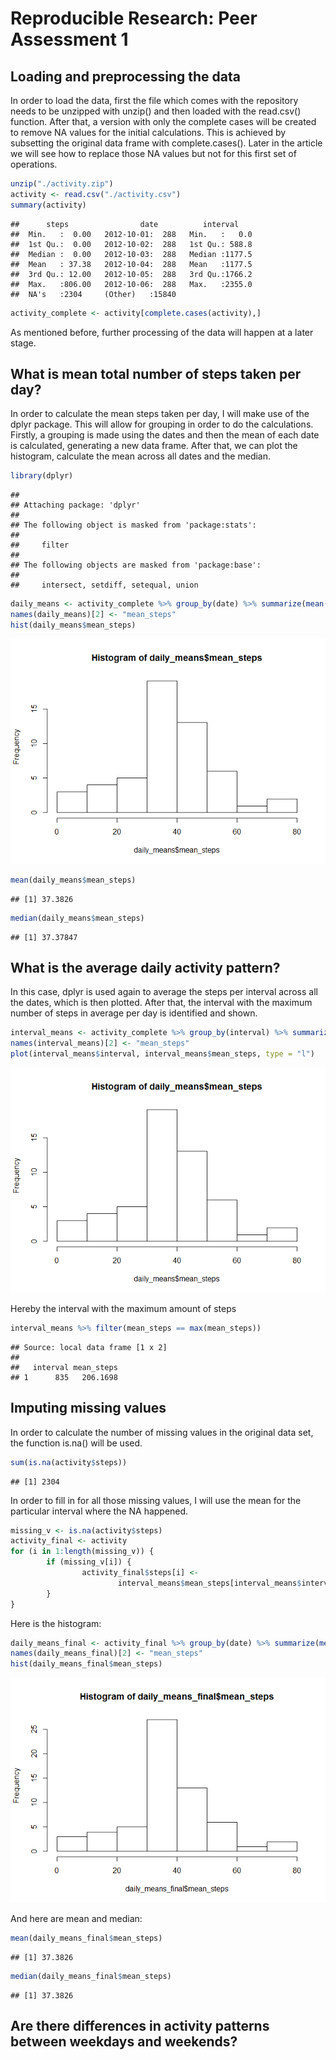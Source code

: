 # Reproducible Research: Peer Assessment 1


## Loading and preprocessing the data
In order to load the data, first the file which comes with the repository needs to be unzipped with unzip() and then loaded with the read.csv() function.
After that, a version with only the complete cases will be created to remove NA values for the initial calculations. This is achieved by subsetting the original data frame with complete.cases().
Later in the article we will see how to replace those NA values but not for this first set of operations.


```r
unzip("./activity.zip")
activity <- read.csv("./activity.csv")
summary(activity)
```

```
##      steps                date          interval     
##  Min.   :  0.00   2012-10-01:  288   Min.   :   0.0  
##  1st Qu.:  0.00   2012-10-02:  288   1st Qu.: 588.8  
##  Median :  0.00   2012-10-03:  288   Median :1177.5  
##  Mean   : 37.38   2012-10-04:  288   Mean   :1177.5  
##  3rd Qu.: 12.00   2012-10-05:  288   3rd Qu.:1766.2  
##  Max.   :806.00   2012-10-06:  288   Max.   :2355.0  
##  NA's   :2304     (Other)   :15840
```

```r
activity_complete <- activity[complete.cases(activity),]
```

As mentioned before, further processing of the data will happen at a later stage.

## What is mean total number of steps taken per day?
In order to calculate the mean steps taken per day, I will make use of the dplyr package. This will allow for grouping in order to do the calculations.
Firstly, a grouping is made using the dates and then the mean of each date is calculated, generating a new data frame. After that, we can plot the histogram, calculate the mean across all dates and the median.


```r
library(dplyr)
```

```
## 
## Attaching package: 'dplyr'
## 
## The following object is masked from 'package:stats':
## 
##     filter
## 
## The following objects are masked from 'package:base':
## 
##     intersect, setdiff, setequal, union
```

```r
daily_means <- activity_complete %>% group_by(date) %>% summarize(mean(steps))
names(daily_means)[2] <- "mean_steps"
hist(daily_means$mean_steps)
```

![](PA1_template_files/figure-html/unnamed-chunk-2-1.png) 

```r
mean(daily_means$mean_steps)
```

```
## [1] 37.3826
```

```r
median(daily_means$mean_steps)
```

```
## [1] 37.37847
```

## What is the average daily activity pattern?
In this case, dplyr is used again to average the steps per interval across all the dates, which is then plotted. After that, the interval with the maximum number of steps in average per day is identified and shown.


```r
interval_means <- activity_complete %>% group_by(interval) %>% summarize(mean(steps))
names(interval_means)[2] <- "mean_steps"
plot(interval_means$interval, interval_means$mean_steps, type = "l")
```

![](PA1_template_files/figure-html/unnamed-chunk-3-1.png) 

Hereby the interval with the maximum amount of steps 


```r
interval_means %>% filter(mean_steps == max(mean_steps))
```

```
## Source: local data frame [1 x 2]
## 
##   interval mean_steps
## 1      835   206.1698
```

## Imputing missing values
In order to calculate the number of missing values in the original data set, the function is.na() will be used.

```r
sum(is.na(activity$steps))
```

```
## [1] 2304
```

In order to fill in for all those missing values, I will use the mean for the particular interval where the NA happened.


```r
missing_v <- is.na(activity$steps)
activity_final <- activity
for (i in 1:length(missing_v)) {
        if (missing_v[i]) {
                activity_final$steps[i] <-
                        interval_means$mean_steps[interval_means$interval==activity_final$interval[i]]
        }
}
```
Here is the histogram:

```r
daily_means_final <- activity_final %>% group_by(date) %>% summarize(mean(steps))
names(daily_means_final)[2] <- "mean_steps"
hist(daily_means_final$mean_steps)
```

![](PA1_template_files/figure-html/unnamed-chunk-7-1.png) 

And here are mean and median:

```r
mean(daily_means_final$mean_steps)
```

```
## [1] 37.3826
```

```r
median(daily_means_final$mean_steps)
```

```
## [1] 37.3826
```
## Are there differences in activity patterns between weekdays and weekends?
